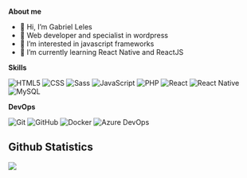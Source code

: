 <!---
![](https://komarev.com/ghpvc/?username=gabrielleles18&color=006bed)
--->

**About me**

- 👋 Hi, I’m Gabriel Leles
- 💪 Web developer and specialist in wordpress
- 👀 I’m interested in javascript frameworks
- 🌱 I’m currently learning React Native and ReactJS

**Skills**

  ![HTML5](https://img.shields.io/badge/-HTML5-333333?style=flat&logo=HTML5)
  ![CSS](https://img.shields.io/badge/-CSS-333333?style=flat&logo=CSS3&logoColor=1572B6)
  ![Sass](https://img.shields.io/badge/Sass-333333?style=flat&logo=sass&logoColor=c69)
  ![JavaScript](https://img.shields.io/badge/-JavaScript-333333?style=flat&logo=javascript)
  ![PHP](https://img.shields.io/badge/PHP-333333?style=flat&logo=php&logoColor=1572B6)
  ![React](https://img.shields.io/badge/-React-333333?style=flat&logo=react)
  ![React Native](https://img.shields.io/badge/-React%20Native-333333?style=flat&logo=react)
  ![MySQL](https://img.shields.io/badge/-MySQL-333333?style=flat&logo=mysql)

**DevOps**

  ![Git](https://img.shields.io/badge/-Git-333333?style=flat&logo=git)
  ![GitHub](https://img.shields.io/badge/-GitHub-333333?style=flat&logo=github)
  ![Docker](https://img.shields.io/badge/-Docker-333333?style=flat&logo=docker)
  ![Azure DevOps](https://img.shields.io/badge/Azure_DevOps-333333?style=flat&logo=azure-devops&logoColor=0078d7)

## **Github Statistics**

<a href="https://github.com/gabrielleles18">
  <img align="center" src="https://github-readme-stats.vercel.app/api/top-langs/?username=gabrielleles18&theme=dracula&hide_langs_below=1" />
</a>
<br/>
<br/>
<!---
<a href="https://github.com/gabrielleles18">
 <img align="center" src="https://github-readme-stats.vercel.app/api?username=gabrielleles18&show_icons=true&theme=dracula&line_height=27" alt="**SEU NOME** github stats"/>
</a>
--->

<!---
- 💞️ I’m looking to collaborate on ...
- 📫 How to reach me ...

gabrielleles18/gabrielleles18 is a ✨ special ✨ repository because its `README.md` (this file) appears on your GitHub profile.
You can click the Preview link to take a look at your changes.
--->

